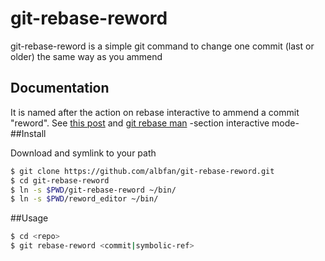 # git-rebase-reword

git-rebase-reword is a simple git command to change one commit (last or older) the same way as you ammend

## Documentation

It is named after the action on rebase interactive to ammend a commit "reword". See [this post](https://robots.thoughtbot.com/git-interactive-rebase-squash-amend-rewriting-history) and [git rebase man](http://git-scm.com/docs/git-rebase) -section interactive mode-
##Install

Download and symlink to your path

```bash
$ git clone https://github.com/albfan/git-rebase-reword.git
$ cd git-rebase-reword
$ ln -s $PWD/git-rebase-reword ~/bin/
$ ln -s $PWD/reword_editor ~/bin/
```

##Usage

```bash
$ cd <repo>
$ git rebase-reword <commit|symbolic-ref>
```

